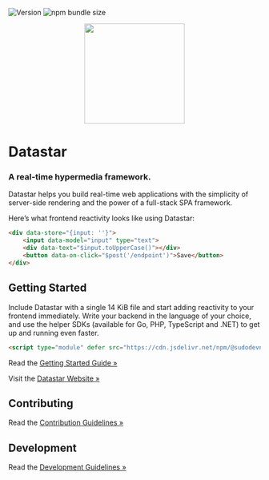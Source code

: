 ![Version](https://img.shields.io/npm/v/@sudodevnull/datastar)
![npm bundle size](https://img.shields.io/bundlephobia/minzip/%40sudodevnull%2Fdatastar)

<p align="center"><img width="200" src="https://media.githubusercontent.com/media/starfederation/datastar/refs/heads/main/code/go/site/static/images/rocket.gif"></p>

# Datastar

### A real-time hypermedia framework.

Datastar helps you build real-time web applications with the simplicity of server-side rendering and the power of a full-stack SPA framework.

Here’s what frontend reactivity looks like using Datastar:

```html
<div data-store="{input: ''}">
    <input data-model="input" type="text">
    <div data-text="$input.toUpperCase()"></div>
    <button data-on-click="$post('/endpoint')">Save</button>
</div> 
```

## Getting Started

Include Datastar with a single 14 KiB file and start adding reactivity to your frontend immediately. Write your backend in the language of your choice, and use the helper SDKs (available for Go, PHP, TypeScript and .NET) to get up and running even faster.

```html
<script type="module" defer src="https://cdn.jsdelivr.net/npm/@sudodevnull/datastar"></script>
```

Read the [Getting Started Guide »](https://data-star.dev/guide/getting_started)

Visit the [Datastar Website »](https://data-star.dev/)

## Contributing

Read the [Contribution Guidelines »](CONTRIBUTING.md)

## Development

Read the [Development Guidelines »](DEVELOPMENT.md)
